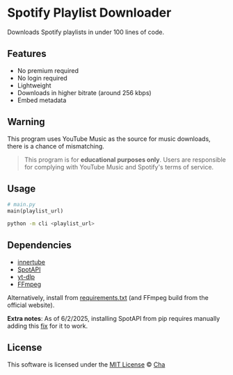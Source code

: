 # Spotify Playlist Downloader

Downloads Spotify playlists in under 100 lines of code.

## Features
- No premium required
- No login required
- Lightweight
- Downloads in higher bitrate (around 256 kbps)
- Embed metadata

## Warning
This program uses YouTube Music as the source for music downloads, there is a chance of mismatching.

> This program is for **educational purposes only**. Users are responsible for complying with YouTube Music and Spotify's terms of service.

## Usage

```python
# main.py
main(playlist_url)
```
```sh
python -m cli <playlist_url>
```

## Dependencies
- [innertube](https://github.com/tombulled/innertube)
- [SpotAPI](https://github.com/Aran404/SpotAPI)
- [yt-dlp](https://github.com/yt-dlp/yt-dlp)
- [FFmpeg](https://www.ffmpeg.org/)

Alternatively, install from [requirements.txt](requirements.txt) (and FFmpeg build from the official website).

**Extra notes**: As of 6/2/2025, installing SpotAPI from pip requires manually adding this [fix](https://github.com/Aran404/SpotAPI/commit/e2e3b642d6d9244b49488e0918ee8eda0419a3e2) for it to work.

## License
This software is licensed under the [MIT License](https://github.com/invzfnc/spotify-downloader/blob/main/LICENSE) © [Cha](https://github.com/invzfnc)
